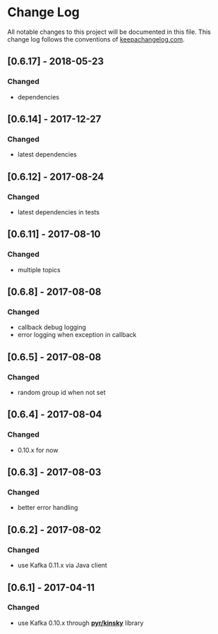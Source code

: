 # Change Log
All notable changes to this project will be documented in this file. This change log follows the conventions of [keepachangelog.com](http://keepachangelog.com/).

## [0.6.17] - 2018-05-23
### Changed
- dependencies

## [0.6.14] - 2017-12-27
### Changed
- latest dependencies

## [0.6.12] - 2017-08-24
### Changed
- latest dependencies in tests

## [0.6.11] - 2017-08-10
### Changed
- multiple topics

## [0.6.8] - 2017-08-08
### Changed
- callback debug logging
- error logging when exception in callback

## [0.6.5] - 2017-08-08
### Changed
- random group id when not set

## [0.6.4] - 2017-08-04
### Changed
- 0.10.x for now

## [0.6.3] - 2017-08-03
### Changed
- better error handling

## [0.6.2] - 2017-08-02
### Changed
- use Kafka 0.11.x via Java client

## [0.6.1] - 2017-04-11
### Changed
- use Kafka 0.10.x through **[pyr/kinsky](https://github.com/pyr/kinsky)** library
